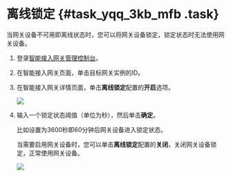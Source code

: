 # 离线锁定 {#task_yqq_3kb_mfb .task}

当网关设备不可用即离线状态时，您可以将网关设备锁定，锁定状态时无法使用网关设备。

1.  登录[智能接入网关管理控制台](https://smartag.console.aliyun.com/)。 
2.  在智能接入网关页面，单击目标网关实例的ID。 
3.  在智能接入网关详情页面，单击**离线锁定**配置的**开启**选项。 

    ![](http://static-aliyun-doc.oss-cn-hangzhou.aliyuncs.com/assets/img/15410/15404613037050_zh-CN.png)

4.  输入一个锁定状态阈值（单位为秒），然后单击**确定**。 

    比如设置为3600秒即60分钟后网关设备进入锁定状态。

    当需要启用网关设备时，您可以单击**离线锁定**配置的**关闭**，关闭网关设备锁定，正常使用网关设备。

    ![](http://static-aliyun-doc.oss-cn-hangzhou.aliyuncs.com/assets/img/23717/154046130414244_zh-CN.png)


